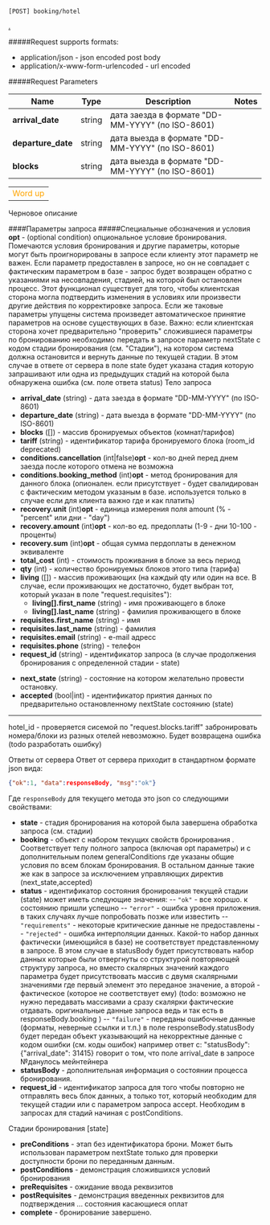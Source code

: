 ```

[POST] booking/hotel

```

[.](https://developers.google.com/discovery/v1/reference/apis/list)

#####Request supports formats:

 * application/json - json encoded post body
 * application/x-www-form-urlencoded - url encoded

#####Request Parameters

  Name | Type | Description | Notes
  --- | --- | --- | ---
  **arrival_date** | string | дата заезда в формате "DD-MM-YYYY" (по ISO-8601)
  **departure_date** | string | дата выезда в формате "DD-MM-YYYY" (по ISO-8601)
  **blocks** | string | дата выезда в формате "DD-MM-YYYY" (по ISO-8601)


<table>
    <tr>
        <td><font color="orange">Word up</span></td>
    </tr>
</table>


Черновое описание

####Параметры запроса
#####Специальные обозначения и условия
 **opt** - (optional condition) опциональное условие бронирования. Помечаются условия бронирования и другие параметры, которые могут быть проигнорированы в запросе если клиенту этот параметр не важен. Если параметр прeдоставлен в запросе, но он не совпадает с фактическим параметром в базе - запрос будет возвращен обратно с указаниями на несовпадения, стадией, на которой был остановлен процесс. Этот функционал существует для того, чтобы клиентская сторона могла подтвердить изменения в условиях или произвести другие действия по корректировке запроса. Если же таковые параметры упущены система произведет автоматическое принятие параметров на основе существующих в базе.
Важно:  если клиентская сторона хочет предварительно "проверить" сложившиеся параметры по бронированию необходимо передать в запросе параметр nextState с кодом стадии бронирования (см. "Стадии"), на котором система должна остановится и вернуть данные по текущей стадии. В этом случае в ответе от сервера в поле state будет указана стадия которую запрашивают или одна из предыдущих стадий на которой была обнаружена ошибка (см. поле ответа status)
Тело запроса

 *  **arrival_date** (string) - дата заезда в формате "DD-MM-YYYY" (по ISO-8601)
 *  **departure_date** (string) - дата выезда в формате "DD-MM-YYYY" (по ISO-8601)
 *  **blocks** ([]) - массив бронируемых объектов (комнат/тарифов)
 *  **tariff** (string) - идентификатор тарифа бронируемого блока (room_id deprecated)
 *  **conditions.cancellation** (int|false)**opt** - кол-во дней перед днем заезда после которого отмена не возможна
 *  **conditions.booking_method** (int)**opt** - метод бронирования для данного блока (опионален. если присутствует - будет свалидирован с фактическим методом указаным в базе. используется только в случае если для клиента важно где и как платить)
 *  **recovery.unit** (int)**opt** -  единица измерения  поля amount (% - "percent" или дни - "day")
 *  **recovery.amount** (int)**opt** - кол-во ед. предоплаты (1-9 - дни 10-100 - проценты)
 *  **recovery.sum** (int)**opt** - общая сумма пердоплаты в денежном эквиваленте
 *  **total_cost** (int) - стоимость проживания в блоке за весь период
 *  **qty** (int) - количество бронируемых блоков этого типа (тарифа)
 *  **living** ([]) - массив проживающих (на каждый qty или один на все. В случае, если проживающих не достаточно, будет выбран тот, который указан в поле "request.requisites"):
    -  **living[].first_name** (string) - имя проживающего в блоке
    -  **living[].last_name** (string) - фамилия проживающего в блоке
 *  **requisites.first_name** (string) - имя
 *  **requisites.last_name** (string) - фамилия
 *  **requisites.email** (string) - e-mail адресс
 *  **requisites.phone** (string) - телефон
 *  **request_id** (string) - идентификатор запроса (в случае продолжения бронирования с определенной стадии - state)
 -  **next_state** (string) - состояние на котором желательно провести остановку.
 -  **accepted** (bool|int) - идентификатор приятия данных по предварительно остановленному nextState состоянию (state)

______________________________________________________

hotel_id - проверяется сисемой по "request.blocks.tariff" забронировать номера/блоки из разных отелей невозможно. Будет возвращена ошибка (todo разработать ошибку) 

Ответы от сервера
Ответ от сервера приходит в стандартном формате json вида:
 ```json
 {"ok":1, "data":responseBody, "msg":"ok"}
 ```
 Где `responseBody` для текущего метода это json со следующими свойствами:

 - **state** - стадия бронирования на которой была завершена обработка запроса (см. стадии)
 - **booking** - объект с набором текущих свойств бронирования . Соответствует телу полного запроса (включая opt параметры) и с дополнительным полем generalConditions где указаны общие условия по всем блокам бронирования. В остальном данные такие же как в запросе за исключением управляющих директив (next_state,accepted)
 - **status** - идентификатор состояния бронирования текущей стадии (state) может иметь следующие значения:
 -- `"ok"` - все хорошо. к состоянию пришли успешно
 -- `"error"` - ошибка уровня приложения. в таких случаях лучше попробовать позже или известить
 -- `"requirements"` - некоторые критические данные не предоставлены
 -- `"rejected"` - ошибка интерполяции данных. Какой-то набор данных фактически (имеющийся в базе) не соответствует представленному в запросе. В этом случае в statusBody будет присутствовать набор данных которые были отвергнуты со структурой повторяющей структуру запроса, но вместо скалярных значений каждого параметра будет присутствовать массив с двумя скалярными значениями где первый элемент это переданое значение, а второй - фактическое (которое не соответствует ему) (todo: возможно не нужно передавать массивами а сразу скалярки фактические отдавать. оригинальные данные запроса ведь и так есть в responseBody.booking )
 -- `"failure"` - переданы ошибочные данные (форматы, неверные ссылки и т.п.) в поле responseBody.statusBody будет передан объект указывающий на некорректные данные с кодом ошибки (см. коды ошибок) например ответ с: "statusBody":{"arrival_date": 31415} говорит о том, что поле arrival_date в запросе №данулось
мейнтейнера
 - **statusBody** - дополнительная информация о состоянии процесса бронирования.
 - **request_id** - идентификатор запроса для того чтобы повторно не отправлять весь блок данных, а только тот, который необходим для текущей стадии или с параметром запроса accept. Необходим в запросах для стадий начиная с postConditions.

Стадии бронирования [state] 
 - **preConditions** - этап без идентификатора брони. Может быть использован параметром nextState только для проверки доступности брони по переданным данным.
 - **postConditions** - демонстрация сложившихся условий бронирования
 - **preRequisites** - ожидание ввода реквизитов
 - **postRequisites** - демонстрация введенных реквизитов для подтверждения
 ... состояния касающиеся оплат
 - **complete** - бронирование завершено.
